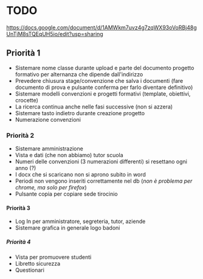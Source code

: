 # TODO

https://docs.google.com/document/d/1AMWkm7uvz4g7zqWX93oVoRBj48gUnTjM8sTQEqUH5io/edit?usp=sharing

## Priorità 1
* Sistemare nome classe durante upload e parte del documento progetto formativo per alternanza che dipende dall'indirizzo
* Prevedere chiusura stage/convenzione che salva i documenti (fare documento di prova e pulsante conferma per farlo diventare definitivo)
* Sistemare modelli convenzioni e progetti formativi (template, obiettivi, crocette)
* La ricerca continua anche nelle fasi successive (non si azzera)
* Sistemare tasto indietro durante creazione progetto
* Numerazione convenzioni

### Priorità 2
* Sistemare amministrazione
* Vista e dati (che non abbiamo) tutor scuola
* Numeri delle convenzioni (3 numerazioni differenti) si resettano ogni anno (?)
* I docx che si scaricano non si aprono subito in word
* Periodi non vengono inseriti correttamente nel db (*non è problema per chrome, ma solo per firefox*)
* Pulsante copia per copiare sede tirocinio

#### Priorità 3
* Log In per amministratore, segreteria, tutor, aziende
* Sistemare grafica in generale logo badoni

##### Priorità 4
* Vista per promuovere studenti
* Libretto sicurezza
* Questionari
